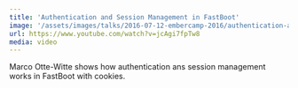 ```yaml
---
title: 'Authentication and Session Management in FastBoot'
image: '/assets/images/talks/2016-07-12-embercamp-2016/authentication-and-session-management-in-fastboot.png'
url: https://www.youtube.com/watch?v=jcAgi7fpTw8
media: video
---
```


Marco Otte-Witte shows how authentication ans session management works in
FastBoot with cookies.
